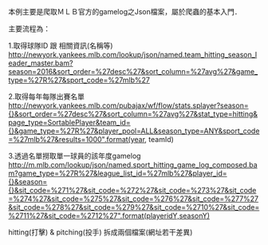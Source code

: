 本例主要是爬取ＭＬＢ官方的gamelog之Json檔案，屬於爬蟲的基本入門．

主要流程為：


1.取得球隊ID 跟 相關資訊(名稱等)
http://newyork.yankees.mlb.com/lookup/json/named.team_hitting_season_leader_master.bam?season=2016&sort_order=%27desc%27&sort_column=%27avg%27&game_type=%27R%27&sport_code=%27mlb%27


2.取得每年每隊出賽名單
http://newyork.yankees.mlb.com/pubajax/wf/flow/stats.splayer?season={}&sort_order=%27desc%27&sort_column=%27avg%27&stat_type=hitting&page_type=SortablePlayer&team_id={}&game_type=%27R%27&player_pool=ALL&season_type=ANY&sport_code=%27mlb%27&results=1000".format(year, teamId)


3.透過名單撈取單一球員的該年度gamelog
http://m.mlb.com/lookup/json/named.sport_hitting_game_log_composed.bam?game_type=%27R%27&league_list_id=%27mlb%27&player_id={}&season={}&sit_code=%271%27&sit_code=%272%27&sit_code=%273%27&sit_code=%274%27&sit_code=%275%27&sit_code=%276%27&sit_code=%277%27&sit_code=%278%27&sit_code=%279%27&sit_code=%2710%27&sit_code=%2711%27&sit_code=%2712%27".format(playeridY,seasonY)


hitting(打擊) & pitching(投手) 拆成兩個檔案(網址若干差異)
